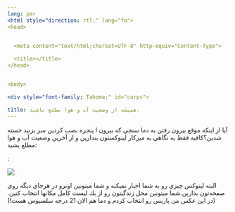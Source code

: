 ```yaml
---
lang: per
<html style="direction: rtl;" lang="fa">
<head>

  
  <meta content="text/html;charset=UTF-8" http-equiv="Content-Type">

  <title></title>
</head>


<body>

<div style="font-family: Tahoma;" id="corps">

title: هميشه از وضعيت آب و هوا مطلع باشيد.
---
```


آيا از اينكه موقع بيرون رفتن به دما سنجي كه بيرون ا پنجره نصب كردين سر
بزنيد خسته شدين؟كافيه فقط يه نگاهي به ميزكار لينوكستون بندازين و از
آخرين وضعيت آب و هوا مطلع بشيد:

:



<img src="Images/weather.png">

البته لينوكس چيزي رو به شما اجبار نميكنه و شما ميتونين اونرو در
هرجاي ديگه روي صفحه&zwnj;تون بذارين.شما ميتونين محل زندگيتون رو از يك
ليست كامل مكانها انتخاب كنين.(در اين عكس من پاريس رو انتخاب كردم و دما
هم الان 21 درجه سلسيوس هست!)







